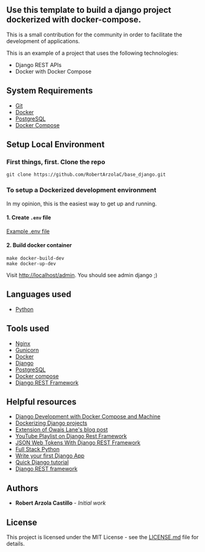 ## Use this template to build a django project dockerized with docker-compose.

This is a small contribution for the community in order to facilitate the development of applications.

This is an example of a project that uses the following technologies:
+ Django REST APIs
+ Docker with Docker Compose


## System Requirements

+ [Git](https://git-scm.com/)
+ [Docker](https://www.docker.com/)
+ [PostgreSQL](http://www.postgresql.org/)
+ [Docker Compose](https://docs.docker.com/compose/)


## Setup Local Environment
### First things, first. Clone the repo

```
git clone https://github.com/RobertArzolaC/base_django.git
```


### To setup a Dockerized development environment

In my opinion, this is the easiest way to get up and running.


#### 1. Create `.env` file

[Example .env file](https://docs.google.com/document/d/1tdUjDeGbmv6caLwLjt6ctVBVBOO-ZcTnEsHvMWM_rz0/edit?usp=sharing)


#### 2. Build docker container

```
make docker-build-dev
make docker-up-dev
```

Visit [http://localhost/admin](http://localhost/admin). You should see admin django ;)


## Languages used
+ [Python](https://www.python.org/)


## Tools used
+ [Nginx](https://www.nginx.com/)
+ [Gunicorn](https://gunicorn.org/)
+ [Docker](https://www.docker.com/)
+ [Django](https://www.djangoproject.com/)
+ [PostgreSQL](http://www.postgresql.org/)
+ [Docker compose](https://docs.docker.com/compose/)
+ [Django REST Framework](http://www.django-rest-framework.org/)


## Helpful resources
+ [Django Development with Docker Compose and Machine](https://realpython.com/django-development-with-docker-compose-and-machine/)
+ [Dockerizing Django projects](http://ruddra.com/2016/08/14/docker-django-nginx-postgres/)
+ [Extension of Owais Lane's blog post](http://geezhawk.github.io/using-react-with-django-rest-framework)
+ [YouTube Playlist on Django Rest Framework](https://www.youtube.com/playlist?list=PLEsfXFp6DpzTOcOVdZF-th7BS_GYGguAS)
+ [JSON Web Tokens With Django REST Framework](https://www.youtube.com/watch?v=Fhcn2qx-4VQ)
+ [Full Stack Python](http://www.fullstackpython.com/)
+ [Write your first Django App](https://docs.djangoproject.com/en/1.10/intro/tutorial01/)
+ [Quick Django tutorial](http://drksephy.github.io/2015/07/16/django/)
+ [Django REST framework](http://www.django-rest-framework.org/tutorial/1-serialization/)


## Authors

* **Robert Arzola Castillo** - *Initial work*


## License

This project is licensed under the MIT License - see the [LICENSE.md](LICENSE.md) file for details.
